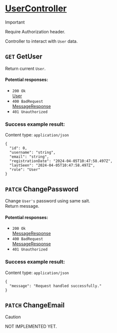 # [UserController](../../ProjectTisa/Controllers/BusinessControllers/UserRelatedControllers/UserController.cs)
> [!IMPORTANT]
> Require Authorization header.

Controller to interact with `User` data.
## `GET` GetUser
Return current `User`.
#### Potential responses:
* `200 Ok`<br>[User](../../ProjectTisa/Models/User.cs)
* `400 BadRequest`<br>[MessageResponse](../../ProjectTisa/Controllers/GeneralData/Responses/MessageResponse.cs)
* `401 Unauthorized`
### Success example result:
Content type: `application/json`
```
{
  "id": 0,
  "username": "string",
  "email": "string",
  "registrationDate": "2024-04-05T10:47:58.497Z",
  "lastSeen": "2024-04-05T10:47:58.497Z",
  "role": "User"
}
```
## `PATCH` ChangePassword
Change `User's` password using same salt.<br>Return message.
#### Potential responses:
* `200 Ok`<br>[MessageResponse](../../ProjectTisa/Controllers/GeneralData/Responses/MessageResponse.cs)
* `400 BadRequest`<br>[MessageResponse](../../ProjectTisa/Controllers/GeneralData/Responses/MessageResponse.cs)
* `401 Unauthorized`
### Success example result:
Content type: `application/json`
```
{
  "message": "Request handled successfully."
}
```
## `PATCH` ChangeEmail
> [!CAUTION]
> NOT IMPLEMENTED YET.